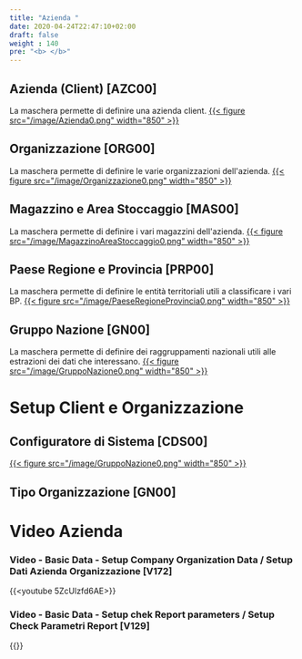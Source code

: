 ```yaml
---
title: "Azienda "
date: 2020-04-24T22:47:10+02:00
draft: false
weight : 140
pre: "<b> </b>"
---
```


## Azienda (Client) [AZC00]
La maschera permette di definire una azienda client.
[{{< figure src="/image/Azienda0.png"  width="850"  >}}](/image/Azienda0.png)
## Organizzazione [ORG00]
La maschera permette di definire le varie organizzazioni dell'azienda.
[{{< figure src="/image/Organizzazione0.png"  width="850"  >}}](/image/Organizzazione0.png)
## Magazzino e Area Stoccaggio [MAS00]
La maschera permette di definire i vari magazzini dell'azienda.
[{{< figure src="/image/MagazzinoAreaStoccaggio0.png"  width="850"  >}}](/image/MagazzinoAreaStoccaggio0.png)
## Paese Regione e Provincia [PRP00]
La maschera permette di definire le entità territoriali utili a classificare i vari BP.
[{{< figure src="/image/PaeseRegioneProvincia0.png"  width="850"  >}}](/image/PaeseRegioneProvincia0.png)
## Gruppo Nazione [GN00]
La maschera permette di definire dei raggruppamenti nazionali utili alle estrazioni dei dati che interessano.
[{{< figure src="/image/GruppoNazione0.png"  width="850"  >}}](/image/GruppoNazione0.png)

# Setup Client e Organizzazione

## Configuratore di Sistema [CDS00]
[{{< figure src="/image/GruppoNazione0.png"  width="850"  >}}](/image/GruppoNazione0.png)
## Tipo Organizzazione [GN00]

# Video Azienda 
### Video - Basic Data - Setup Company Organization Data / Setup Dati Azienda Organizzazione [V172]
{{<youtube 5ZcUlzfd6AE>}}

### Video - Basic Data - Setup chek Report parameters / Setup Check Parametri Report [V129]
{{<youtube dN03pn3QBdk>}}



